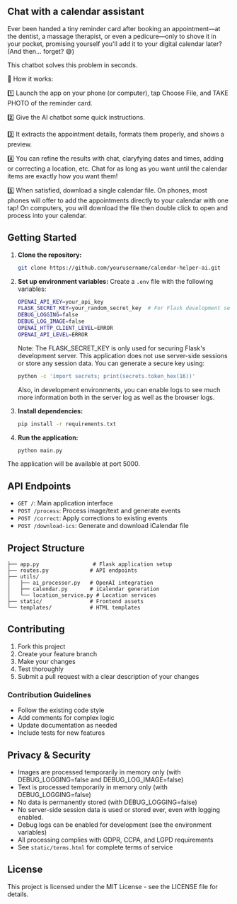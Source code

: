 ## Chat with a calendar assistant

Ever been handed a tiny reminder card after booking an appointment—at the dentist, a massage therapist, or even a pedicure—only to shove it in your pocket, promising yourself you'll add it to your digital calendar later? (And then... forget? 😅)

This chatbot solves this problem in seconds.

📸 How it works:

1️⃣ Launch the app on your phone (or computer), tap Choose File, and TAKE PHOTO of the reminder card.

2️⃣ Give the AI chatbot some quick instructions.

3️⃣ It extracts the appointment details, formats them properly, and shows a preview.

4️⃣ You can refine the results with chat, claryfying dates and times, adding or correcting a location, etc. Chat for as long as you want until the calendar items are exactly how you want them!

5️⃣ When satisfied, download a single calendar file. On phones, most phones will offer to add the appointments directly to your calendar with one tap! On computers, you will download the file then double click to open and process into your calendar.

## Getting Started

1. **Clone the repository:**
   ```bash
   git clone https://github.com/yourusername/calendar-helper-ai.git
   ```
2. **Set up environment variables:**
   Create a `.env` file with the following variables:
   ```bash
   OPENAI_API_KEY=your_api_key
   FLASK_SECRET_KEY=your_random_secret_key  # For Flask development server only
   DEBUG_LOGGING=false
   DEBUG_LOG_IMAGE=false
   OPENAI_HTTP_CLIENT_LEVEL=ERROR
   OPENAI_API_LEVEL=ERROR
   ```

   Note: The FLASK_SECRET_KEY is only used for securing Flask's development server. This application does not use server-side sessions or store any session data. You can generate a secure key using:
   ```bash
   python -c 'import secrets; print(secrets.token_hex(16))'
   ```

   Also, in development environments, you can enable logs to see much more information both in the server log as well as the browser logs.

4. **Install dependencies:**
   ```bash
   pip install -r requirements.txt
   ```

5. **Run the application:**
   ```bash
   python main.py
   ```

The application will be available at port 5000.

## API Endpoints

- `GET /`: Main application interface
- `POST /process`: Process image/text and generate events
- `POST /correct`: Apply corrections to existing events
- `POST /download-ics`: Generate and download iCalendar file

## Project Structure

```
├── app.py                 # Flask application setup
├── routes.py             # API endpoints
├── utils/
│   ├── ai_processor.py   # OpenAI integration
│   ├── calendar.py       # iCalendar generation
│   └── location_service.py # Location services
├── static/               # Frontend assets
└── templates/            # HTML templates
```

## Contributing

1. Fork this project
2. Create your feature branch
3. Make your changes
4. Test thoroughly
5. Submit a pull request with a clear description of your changes

### Contribution Guidelines

- Follow the existing code style
- Add comments for complex logic
- Update documentation as needed
- Include tests for new features

## Privacy & Security

- Images are processed temporarily in memory only (with DEBUG_LOGGING=false and DEBUG_LOG_IMAGE=false)
- Text is processed temporarily in memory only (with DEBUG_LOGGING=false)
- No data is permanently stored (with DEBUG_LOGGING=false)
- No server-side session data is used or stored ever, even with logging enabled.
- Debug logs can be enabled for development (see the environment variables)
- All processing complies with GDPR, CCPA, and LGPD requirements
- See `static/terms.html` for complete terms of service

## License

This project is licensed under the MIT License - see the LICENSE file for details.